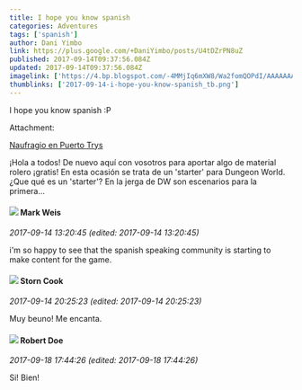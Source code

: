 ```yaml
---
title: I hope you know spanish
categories: Adventures
tags: ['spanish']
author: Dani Yimbo
link: https://plus.google.com/+DaniYimbo/posts/U4tDZrPN8uZ
published: 2017-09-14T09:37:56.084Z
updated: 2017-09-14T09:37:56.084Z
imagelink: ['https://4.bp.blogspot.com/-4MMjIq6mXW8/Wa2fomQOPdI/AAAAAAAA1FE/7OFyG5jlzGETSO6wFp0hP9NzyZq0rFOqACLcBGAs/w1200-h630-p-k-no-nu/puertotrys.jpg']
thumblinks: ['2017-09-14-i-hope-you-know-spanish_tb.png']
---
```


I hope you know spanish :P


Attachment:

<a href='http://vetustosdelrol.blogspot.com.es/2017/09/naufragio-en-puerto-trys.html'>Naufragio en Puerto Trys</a>


¡Hola a todos! De nuevo aquí con vosotros para aportar algo de material rolero ¡gratis! En esta ocasión se trata de un 'starter' para Dungeon World.   ¿Que qué es un 'starter'? En la jerga de DW son escenarios para la primera...
<div id='comment z12qgh1o4l2rujuh104cdlwiixizuj2oxko0k'>
  <h4><img src='{{site.baseurl}}//images/avatars/102532126904257134510_photo.jpg'> Mark Weis</h4>
      <p><cite>2017-09-14 13:20:45 (edited: 2017-09-14 13:20:45)</cite></p>
        <p>i&#39;m so happy to see that the spanish speaking community is starting to make content for the game.</p>
</div>
        

<div id='comment z12qgh1o4l2rujuh104cdlwiixizuj2oxko0k'>
  <h4><img src='{{site.baseurl}}//images/avatars/110661162507505661709_photo.jpg'> Storn Cook</h4>
      <p><cite>2017-09-14 20:25:23 (edited: 2017-09-14 20:25:23)</cite></p>
        <p>Muy beuno!  Me encanta.</p>
</div>
        

<div id='comment z12qgh1o4l2rujuh104cdlwiixizuj2oxko0k'>
  <h4><img src='{{site.baseurl}}//images/avatars/105487846931822189120_photo.jpg'> Robert Doe</h4>
      <p><cite>2017-09-18 17:44:26 (edited: 2017-09-18 17:44:26)</cite></p>
        <p>Si! Bien!</p>
</div>
        